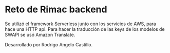 # Reto de Rimac backend

Se utilizó el framework Serverless junto con los servicios de AWS, para hace una HTTP api. Para hacer la traducción de las keys de los modelos de SWAPI se usó Amazon Translate.

Desarrollado por Rodrigo Angelo Castillo.